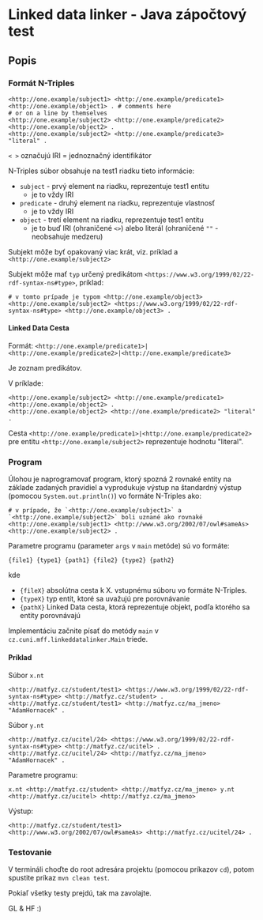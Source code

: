 # Linked data linker - Java zápočtový test

## Popis

### Formát N-Triples
```
<http://one.example/subject1> <http://one.example/predicate1> <http://one.example/object1> . # comments here
# or on a line by themselves
<http://one.example/subject2> <http://one.example/predicate2> <http://one.example/object2> .
<http://one.example/subject2> <http://one.example/predicate3> "literal" .
```
`< >` označujú IRI = jednoznačný identifikátor

N-Triples súbor obsahuje na test1 riadku tieto informácie:
* `subject` - prvý element na riadku, reprezentuje test1 entitu
   * je to vždy IRI
* `predicate` - druhý element na riadku, reprezentuje vlastnosť
    * je to vždy IRI
* `object` - tretí element na riadku, reprezentuje test1 entitu
    * je to buď IRI (ohraničené `<>`) alebo literál (ohraničené `""` - neobsahuje medzeru) 

Subjekt môže byť opakovaný viac krát, viz. príklad a `<http://one.example/subject2>`

Subjekt môže mať `typ` určený predikátom `<https://www.w3.org/1999/02/22-rdf-syntax-ns#type>`, príklad:
```
# v tomto prípade je typom <http://one.example/object3>
<http://one.example/subject2> <https://www.w3.org/1999/02/22-rdf-syntax-ns#type> <http://one.example/object3> .
```

#### Linked Data Cesta
Formát: `<http://one.example/predicate1>|<http://one.example/predicate2>|<http://one.example/predicate3>` 

Je zoznam predikátov.

V príklade: 
```
<http://one.example/subject2> <http://one.example/predicate1> <http://one.example/object2> .
<http://one.example/object2> <http://one.example/predicate2> "literal" .
```
Cesta `<http://one.example/predicate1>|<http://one.example/predicate2>` pre entitu `<http://one.example/subject2>`
reprezentuje hodnotu "literal".

### Program

Úlohou je naprogramovať program, ktorý spozná 2 rovnaké entity na základe zadaných pravidiel a vyprodukuje výstup
na štandardný výstup (pomocou `System.out.println()`) vo formáte N-Triples ako:
```
# v prípade, že `<http://one.example/subject1>` a `<http://one.example/subject2>` boli uznané ako rovnaké
<http://one.example/subject1> <http://www.w3.org/2002/07/owl#sameAs> <http://one.example/subject2> . 
```

Parametre programu (parameter `args` v `main` metóde) sú vo formáte:
```
{file1} {type1} {path1} {file2} {type2} {path2}
```
kde 
* `{fileX}` absolútna cesta k X. vstupnému súboru vo formáte N-Triples.
* `{typeX}` typ entít, ktoré sa uvažujú pre porovnávanie
* `{pathX}` Linked Data cesta, ktorá reprezentuje objekt, podľa ktorého sa entity porovnávajú

Implementáciu začnite písať do metódy `main` v `cz.cuni.mff.linkeddatalinker.Main` triede. 

#### Príklad
Súbor `x.nt`
```
<http://matfyz.cz/student/test1> <https://www.w3.org/1999/02/22-rdf-syntax-ns#type> <http://matfyz.cz/student> .
<http://matfyz.cz/student/test1> <http://matfyz.cz/ma_jmeno> "AdamHornacek" .
```

Súbor `y.nt`
```
<http://matfyz.cz/ucitel/24> <https://www.w3.org/1999/02/22-rdf-syntax-ns#type> <http://matfyz.cz/ucitel> .
<http://matfyz.cz/ucitel/24> <http://matfyz.cz/ma_jmeno> "AdamHornacek" .
```

Parametre programu:
```
x.nt <http://matfyz.cz/student> <http://matfyz.cz/ma_jmeno> y.nt <http://matfyz.cz/ucitel> <http://matfyz.cz/ma_jmeno>
```

Výstup:
```
<http://matfyz.cz/student/test1> <http://www.w3.org/2002/07/owl#sameAs> <http://matfyz.cz/ucitel/24> .
```


### Testovanie

V termináli choďte do root adresára projektu (pomocou príkazov `cd`), potom spustite príkaz `mvn clean test`.

Pokiaľ všetky testy prejdú, tak ma zavolajte.

GL & HF :\)